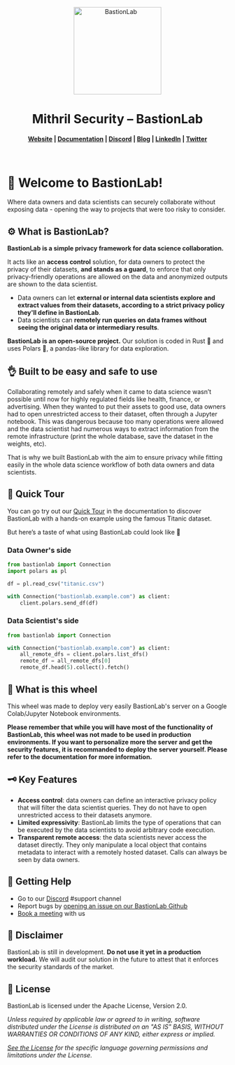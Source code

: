 <p align="center">
  <img src="https://github.com/mithril-security/bastionlab/blob/python-wheel-server/docs/assets/logo.png?raw=true" alt="BastionLab" width="200" height="200" />
</p>

<h1 align="center">Mithril Security – BastionLab</h1>

<h4 align="center">
  <a href="https://www.mithrilsecurity.io">Website</a> |
  <a href="https://bastionlab.readthedocs.io/en/latest/">Documentation</a> |
  <a href="https://discord.gg/TxEHagpWd4">Discord</a> |
  <a href="https://blog.mithrilsecurity.io/">Blog</a> |
  <a href="https://www.linkedin.com/company/mithril-security-company">LinkedIn</a> | 
  <a href="https://www.twitter.com/mithrilsecurity">Twitter</a>
</h4><br>

# 👋 Welcome to BastionLab! 

Where data owners and data scientists can securely collaborate without exposing data - opening the way to projects that were too risky to consider.

## ⚙️ What is BastionLab?

**BastionLab is a simple privacy framework for data science collaboration.** 

It acts like an **access control** solution, for data owners to protect the privacy of their datasets, **and stands as a guard**, to enforce that only privacy-friendly operations are allowed on the data and anonymized outputs are shown to the data scientist. 

- Data owners can let **external or internal data scientists explore and extract values from their datasets, according to a strict privacy policy they'll define in BastionLab**.
- Data scientists can **remotely run queries on data frames without seeing the original data or intermediary results**.

**BastionLab is an open-source project.** Our solution is coded in Rust 🦀 and uses Polars 🐻, a pandas-like library for data exploration.

## 👌 Built to be easy and safe to use

Collaborating remotely and safely when it came to data science wasn’t possible until now for highly regulated fields like health, finance, or advertising. When they wanted to put their assets to good use, data owners had to open unrestricted access to their dataset, often through a Jupyter notebook. This was dangerous because too many operations were allowed and the data scientist had numerous ways to extract information from the remote infrastructure (print the whole database, save the dataset in the weights, etc). 

That is why we built BastionLab with the aim to ensure privacy while fitting easily in the whole data science workflow of both data owners and data scientists.

## 🚀 Quick Tour

You can go try out our [Quick Tour](https://github.com/mithril-security/bastionlab/tree/master/docs/docs/quick-tour) in the documentation to discover BastionLab with a hands-on example using the famous Titanic dataset. 

But here’s a taste of what using BastionLab could look like 🍒

### Data Owner's side
```py
from bastionlab import Connection
import polars as pl

df = pl.read_csv("titanic.csv")

with Connection("bastionlab.example.com") as client:
    client.polars.send_df(df)
```

### Data Scientist's side
```py
from bastionlab import Connection

with Connection("bastionlab.example.com") as client:
    all_remote_dfs = client.polars.list_dfs()
    remote_df = all_remote_dfs[0]
    remote_df.head(5).collect().fetch()
```

## 👀 What is this wheel

This wheel was made to deploy very easily BastionLab's server on a Google Colab/Jupyter Notebook environments.

**Please remember that while you will have most of the functionality of BastionLab, this wheel was not made to be used in production environments. If you want to personalize more the server and get the security features, it is recommanded to deploy the server yourself. Please refer to the documentation for more information.**

## 🗝️ Key Features

- **Access control**: data owners can define an interactive privacy policy that will filter the data scientist queries. They do not have to open unrestricted access to their datasets anymore. 
- **Limited expressivity**: BastionLab limits the type of operations that can be executed by the data scientists to avoid arbitrary code execution.
- **Transparent remote access**: the data scientists never access the dataset directly. They only manipulate a local object that contains metadata to interact with a remotely hosted dataset. Calls can always be seen by data owners.

## 🙋 Getting Help

- Go to our [Discord](https://discord.com/invite/TxEHagpWd4) #support channel
- Report bugs by [opening an issue on our BastionLab Github](https://github.com/mithril-security/bastionlab/issues)
- [Book a meeting](https://calendly.com/contact-mithril-security/15mins?month=2022-11) with us

## 🚨 Disclaimer

BastionLab is still in development. **Do not use it yet in a production workload.** We will audit our solution in the future to attest that it enforces the security standards of the market. 

## 📝 License

BastionLab is licensed under the Apache License, Version 2.0.

*Unless required by applicable law or agreed to in writing, software distributed under the License is distributed on an "AS IS" BASIS, WITHOUT WARRANTIES OR CONDITIONS OF ANY KIND, either express or implied.* 

*[See the License](http://www.apache.org/licenses/LICENSE-2.0) for the specific language governing permissions and limitations under the License.*